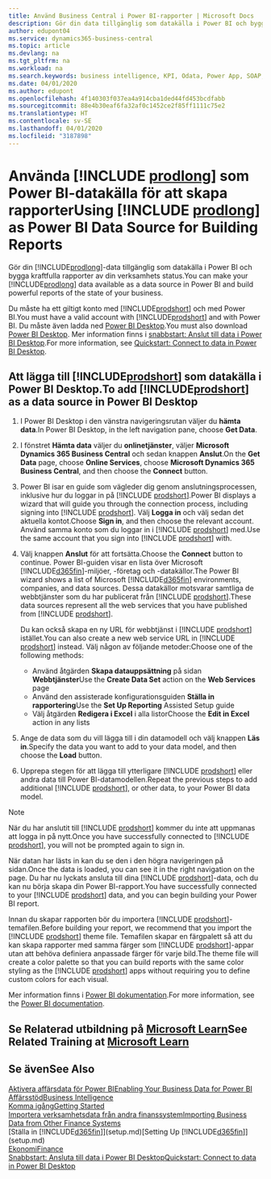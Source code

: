 ```yaml
---
title: Använd Business Central i Power BI-rapporter | Microsoft Docs
description: Gör din data tillgänglig som datakälla i Power BI och bygga kraftfulla rapporter av din verksamhets status.
author: edupont04
ms.service: dynamics365-business-central
ms.topic: article
ms.devlang: na
ms.tgt_pltfrm: na
ms.workload: na
ms.search.keywords: business intelligence, KPI, Odata, Power App, SOAP, analysis
ms.date: 04/01/2020
ms.author: edupont
ms.openlocfilehash: 4f140303f037ea4a914cba1ded44fd453bcdfabb
ms.sourcegitcommit: 88e4b30eaf6fa32af0c1452ce2f85ff1111c75e2
ms.translationtype: HT
ms.contentlocale: sv-SE
ms.lasthandoff: 04/01/2020
ms.locfileid: "3187898"
---
```

# <a name="using-prodlong-as-power-bi-data-source-for-building-reports"></a><span data-ttu-id="3ed6b-103">Använda [!INCLUDE [prodlong](includes/prodlong.md)] som Power BI-datakälla för att skapa rapporter</span><span class="sxs-lookup"><span data-stu-id="3ed6b-103">Using [!INCLUDE [prodlong](includes/prodlong.md)] as Power BI Data Source for Building Reports</span></span>

<span data-ttu-id="3ed6b-104">Gör din [!INCLUDE[prodlong](includes/prodlong.md)]-data tillgänglig som datakälla i Power BI och bygga kraftfulla rapporter av din verksamhets status.</span><span class="sxs-lookup"><span data-stu-id="3ed6b-104">You can make your [!INCLUDE[prodlong](includes/prodlong.md)] data available as a data source in Power BI and build powerful reports of the state of your business.</span></span>  

<span data-ttu-id="3ed6b-105">Du måste ha ett giltigt konto med [!INCLUDE[prodshort](includes/prodshort.md)] och med Power BI.</span><span class="sxs-lookup"><span data-stu-id="3ed6b-105">You must have a valid account with [!INCLUDE[prodshort](includes/prodshort.md)] and with Power BI.</span></span> <span data-ttu-id="3ed6b-106">Du måste även ladda ned [Power BI Desktop](https://powerbi.microsoft.com/desktop/).</span><span class="sxs-lookup"><span data-stu-id="3ed6b-106">You must also download [Power BI Desktop](https://powerbi.microsoft.com/desktop/).</span></span> <span data-ttu-id="3ed6b-107">Mer information finns i [snabbstart: Anslut till data i Power BI Desktop](/power-bi/desktop-quickstart-connect-to-data).</span><span class="sxs-lookup"><span data-stu-id="3ed6b-107">For more information, see [Quickstart: Connect to data in Power BI Desktop](/power-bi/desktop-quickstart-connect-to-data).</span></span>  

## <a name="to-add-prodshort-as-a-data-source-in-power-bi-desktop"></a><span data-ttu-id="3ed6b-108">Att lägga till [!INCLUDE[prodshort](includes/prodshort.md)] som datakälla i Power BI Desktop.</span><span class="sxs-lookup"><span data-stu-id="3ed6b-108">To add [!INCLUDE[prodshort](includes/prodshort.md)] as a data source in Power BI Desktop</span></span>

1. <span data-ttu-id="3ed6b-109">I Power BI Desktop i den vänstra navigeringsrutan väljer du **hämta data**.</span><span class="sxs-lookup"><span data-stu-id="3ed6b-109">In Power BI Desktop, in the left navigation pane, choose **Get Data**.</span></span>
2. <span data-ttu-id="3ed6b-110">I fönstret **Hämta data** väljer du **onlinetjänster**, väljer **Microsoft Dynamics 365 Business Central** och sedan knappen **Anslut**.</span><span class="sxs-lookup"><span data-stu-id="3ed6b-110">On the **Get Data** page, choose **Online Services**, choose **Microsoft Dynamics 365 Business Central**, and then choose the **Connect** button.</span></span>
3. <span data-ttu-id="3ed6b-111">Power BI isar en guide som vägleder dig genom anslutningsprocessen, inklusive hur du loggar in på [!INCLUDE [prodshort](includes/prodshort.md)].</span><span class="sxs-lookup"><span data-stu-id="3ed6b-111">Power BI displays a wizard that will guide you through the connection process, including signing into [!INCLUDE [prodshort](includes/prodshort.md)].</span></span> <span data-ttu-id="3ed6b-112">Välj **Logga in** och välj sedan det aktuella kontot.</span><span class="sxs-lookup"><span data-stu-id="3ed6b-112">Choose **Sign in**, and then choose the relevant account.</span></span> <span data-ttu-id="3ed6b-113">Använd samma konto som du loggar in i [!INCLUDE [prodshort](includes/prodshort.md)] med.</span><span class="sxs-lookup"><span data-stu-id="3ed6b-113">Use the same account that you sign into [!INCLUDE [prodshort](includes/prodshort.md)] with.</span></span>
4. <span data-ttu-id="3ed6b-114">Välj knappen **Anslut** för att fortsätta.</span><span class="sxs-lookup"><span data-stu-id="3ed6b-114">Choose the **Connect** button to continue.</span></span> <span data-ttu-id="3ed6b-115">Power BI-guiden visar en lista över Microsoft [!INCLUDE[d365fin](includes/d365fin_md.md)]-miljöer, -företag och -datakällor.</span><span class="sxs-lookup"><span data-stu-id="3ed6b-115">The Power BI wizard shows a list of Microsoft [!INCLUDE[d365fin](includes/d365fin_md.md)] environments, companies, and data sources.</span></span> <span data-ttu-id="3ed6b-116">Dessa datakällor motsvarar samtliga de webbtjänster som du har publicerat från [!INCLUDE [prodshort](includes/prodshort.md)].</span><span class="sxs-lookup"><span data-stu-id="3ed6b-116">These data sources represent all the web services that you have published from [!INCLUDE [prodshort](includes/prodshort.md)].</span></span>

    <span data-ttu-id="3ed6b-117">Du kan också skapa en ny URL för webbtjänst i [!INCLUDE [prodshort](includes/prodshort.md)] istället.</span><span class="sxs-lookup"><span data-stu-id="3ed6b-117">You can also create a new web service URL in [!INCLUDE [prodshort](includes/prodshort.md)] instead.</span></span> <span data-ttu-id="3ed6b-118">Välj någon av följande metoder:</span><span class="sxs-lookup"><span data-stu-id="3ed6b-118">Choose one of the following methods:</span></span>

      - <span data-ttu-id="3ed6b-119">Använd åtgärden **Skapa datauppsättning** på sidan **Webbtjänster**</span><span class="sxs-lookup"><span data-stu-id="3ed6b-119">Use the **Create Data Set** action on the **Web Services** page</span></span>
      - <span data-ttu-id="3ed6b-120">Använd den assisterade konfigurationsguiden **Ställa in rapportering**</span><span class="sxs-lookup"><span data-stu-id="3ed6b-120">Use the **Set Up Reporting** Assisted Setup guide</span></span>
      - <span data-ttu-id="3ed6b-121">Välj åtgärden **Redigera i Excel** i alla listor</span><span class="sxs-lookup"><span data-stu-id="3ed6b-121">Choose the **Edit in Excel** action in any lists</span></span>

5. <span data-ttu-id="3ed6b-122">Ange de data som du vill lägga till i din datamodell och välj knappen **Läs in**.</span><span class="sxs-lookup"><span data-stu-id="3ed6b-122">Specify the data you want to add to your data model, and then choose the **Load** button.</span></span>
6. <span data-ttu-id="3ed6b-123">Upprepa stegen för att lägga till ytterligare [!INCLUDE [prodshort](includes/prodshort.md)] eller andra data till Power BI-datamodellen.</span><span class="sxs-lookup"><span data-stu-id="3ed6b-123">Repeat the previous steps to add additional [!INCLUDE [prodshort](includes/prodshort.md)], or other data, to your Power BI data model.</span></span>

> [!NOTE]  
> <span data-ttu-id="3ed6b-124">När du har anslutit till [!INCLUDE [prodshort](includes/prodshort.md)] kommer du inte att uppmanas att logga in på nytt.</span><span class="sxs-lookup"><span data-stu-id="3ed6b-124">Once you have successfully connected to [!INCLUDE [prodshort](includes/prodshort.md)], you will not be prompted again to sign in.</span></span>

<span data-ttu-id="3ed6b-125">När datan har lästs in kan du se den i den högra navigeringen på sidan.</span><span class="sxs-lookup"><span data-stu-id="3ed6b-125">Once the data is loaded, you can see it in the right navigation on the page.</span></span> <span data-ttu-id="3ed6b-126">Du har nu lyckats ansluta till dina [!INCLUDE [prodshort](includes/prodshort.md)]-data, och du kan nu börja skapa din Power BI-rapport.</span><span class="sxs-lookup"><span data-stu-id="3ed6b-126">You have successfully connected to your [!INCLUDE [prodshort](includes/prodshort.md)] data, and you can begin building your Power BI report.</span></span>  

<span data-ttu-id="3ed6b-127">Innan du skapar rapporten bör du importera [!INCLUDE [prodshort](includes/prodshort.md)]-temafilen.</span><span class="sxs-lookup"><span data-stu-id="3ed6b-127">Before building your report, we recommend that you import the [!INCLUDE [prodshort](includes/prodshort.md)] theme file.</span></span>  <span data-ttu-id="3ed6b-128">Temafilen skapar en färgpalett så att du kan skapa rapporter med samma färger som [!INCLUDE [prodshort](includes/prodshort.md)]-appar utan att behöva definiera anpassade färger för varje bild.</span><span class="sxs-lookup"><span data-stu-id="3ed6b-128">The theme file will create a color palette so that you can build reports with the same color styling as the [!INCLUDE [prodshort](includes/prodshort.md)] apps without requiring you to define custom colors for each visual.</span></span>

<span data-ttu-id="3ed6b-129">Mer information finns i [Power BI dokumentation](/power-bi/consumer/).</span><span class="sxs-lookup"><span data-stu-id="3ed6b-129">For more information, see the [Power BI documentation](/power-bi/consumer/).</span></span>

## <a name="see-related-training-at-microsoft-learn"></a><span data-ttu-id="3ed6b-130">Se Relaterad utbildning på [Microsoft Learn](/learn/modules/configure-powerbi-excel-dynamics-365-business-central/index)</span><span class="sxs-lookup"><span data-stu-id="3ed6b-130">See Related Training at [Microsoft Learn](/learn/modules/configure-powerbi-excel-dynamics-365-business-central/index)</span></span>

## <a name="see-also"></a><span data-ttu-id="3ed6b-131">Se även</span><span class="sxs-lookup"><span data-stu-id="3ed6b-131">See Also</span></span>

[<span data-ttu-id="3ed6b-132">Aktivera affärsdata för Power BI</span><span class="sxs-lookup"><span data-stu-id="3ed6b-132">Enabling Your Business Data for Power BI</span></span>](admin-powerbi.md)  
[<span data-ttu-id="3ed6b-133">Affärsstöd</span><span class="sxs-lookup"><span data-stu-id="3ed6b-133">Business Intelligence</span></span>](bi.md)  
[<span data-ttu-id="3ed6b-134">Komma igång</span><span class="sxs-lookup"><span data-stu-id="3ed6b-134">Getting Started</span></span>](product-get-started.md)  
[<span data-ttu-id="3ed6b-135">Importera verksamhetsdata från andra finanssystem</span><span class="sxs-lookup"><span data-stu-id="3ed6b-135">Importing Business Data from Other Finance Systems</span></span>](across-import-data-configuration-packages.md)  
<span data-ttu-id="3ed6b-136">[Ställa in [!INCLUDE[d365fin](includes/d365fin_md.md)]](setup.md)</span><span class="sxs-lookup"><span data-stu-id="3ed6b-136">[Setting Up [!INCLUDE[d365fin](includes/d365fin_md.md)]](setup.md)</span></span>  
[<span data-ttu-id="3ed6b-137">Ekonomi</span><span class="sxs-lookup"><span data-stu-id="3ed6b-137">Finance</span></span>](finance.md)  
[<span data-ttu-id="3ed6b-138">Snabbstart: Ansluta till data i Power BI Desktop</span><span class="sxs-lookup"><span data-stu-id="3ed6b-138">Quickstart: Connect to data in Power BI Desktop</span></span>](/power-bi/desktop-quickstart-connect-to-data)  
